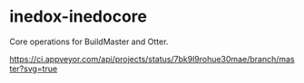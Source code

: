 # inedox-inedocore
Core operations for BuildMaster and Otter.

https://ci.appveyor.com/api/projects/status/7bk9l9rohue30mae/branch/master?svg=true
